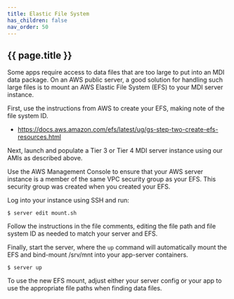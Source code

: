```yaml
---
title: Elastic File System
has_children: false
nav_order: 50
---
```


## {{ page.title }}

Some apps require access to data files that are too large to put into an MDI data package.
On an AWS public server, a good solution for handling such large files is to mount an AWS 
Elastic File System (EFS) to your MDI server instance.

First, use the instructions from AWS to create your EFS, making note of the file system ID.
- <https://docs.aws.amazon.com/efs/latest/ug/gs-step-two-create-efs-resources.html>

Next, launch and populate a Tier 3 or Tier 4 MDI server instance using our AMIs as described above.

Use the AWS Management Console to ensure that your AWS server instance is a member of the same
VPC security group as your EFS. This security group was created when you created your EFS.

Log into your instance using SSH and run:

```
$ server edit mount.sh
```

Follow the instructions in the file comments, editing the file path and file system ID
as needed to match your server and EFS. 

Finally, start the server, where the `up` command will automatically mount the EFS and 
bind-mount /srv/mnt into your app-server containers.

```
$ server up
```

To use the new EFS mount, adjust either your server config or your app to use the appropriate
file paths when finding data files.

